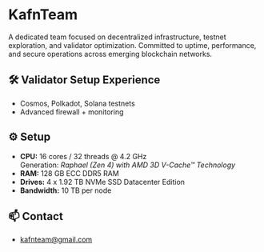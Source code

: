 

<!--
**Oxkesgin/Oxkesgin** is a ✨ _special_ ✨ repository because its `README.md` (this file) appears on your GitHub profile.

Here are some ideas to get you started:

- 🔭 I’m currently working on ...
- 🌱 I’m currently learning ...
- 👯 I’m looking to collaborate on ...
- 🤔 I’m looking for help with ...
- 💬 Ask me about ...
- 📫 How to reach me: ...
- 😄 Pronouns: ...
- ⚡ Fun fact: ...
-->
# KafnTeam 

A dedicated team focused on decentralized infrastructure, testnet exploration, and validator optimization.
Committed to uptime, performance, and secure operations across emerging blockchain networks.

## 🛠️ Validator Setup Experience 
- Cosmos, Polkadot, Solana testnets
- Advanced firewall + monitoring

## ⚙️ Setup 
- **CPU:** 16 cores / 32 threads @ 4.2 GHz  
  Generation: *Raphael (Zen 4) with AMD 3D V-Cache™ Technology*
- **RAM:** 128 GB ECC DDR5 RAM
- **Drives:** 4 x 1.92 TB NVMe SSD Datacenter Edition
- **Bandwidth:** 10 TB per node

## 📫 Contact
- kafnteam@gmail.com
